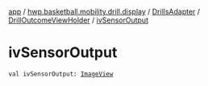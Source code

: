 [app](../../../index.md) / [hwp.basketball.mobility.drill.display](../../index.md) / [DrillsAdapter](../index.md) / [DrillOutcomeViewHolder](index.md) / [ivSensorOutput](.)

# ivSensorOutput

`val ivSensorOutput: `[`ImageView`](https://developer.android.com/reference/android/widget/ImageView.html)